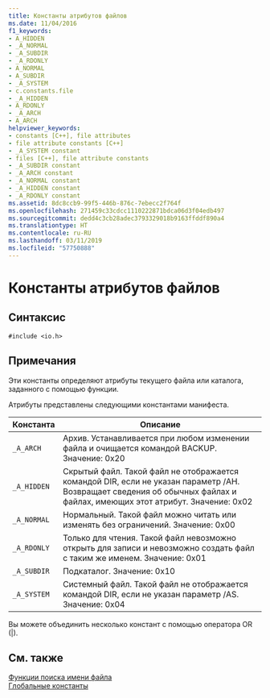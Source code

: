 ```yaml
---
title: Константы атрибутов файлов
ms.date: 11/04/2016
f1_keywords:
- A_HIDDEN
- _A_NORMAL
- _A_SUBDIR
- _A_RDONLY
- A_NORMAL
- A_SUBDIR
- _A_SYSTEM
- c.constants.file
- _A_HIDDEN
- A_RDONLY
- _A_ARCH
- A_ARCH
helpviewer_keywords:
- constants [C++], file attributes
- file attribute constants [C++]
- _A_SYSTEM constant
- files [C++], file attribute constants
- _A_SUBDIR constant
- _A_ARCH constant
- _A_NORMAL constant
- _A_HIDDEN constant
- _A_RDONLY constant
ms.assetid: 8dc8ccb9-99f5-446b-876c-7ebecc2f764f
ms.openlocfilehash: 271459c33cdcc1110222871bdca06d3f04edb497
ms.sourcegitcommit: dedd4c3cb28adec3793329018b9163ffddf890a4
ms.translationtype: HT
ms.contentlocale: ru-RU
ms.lasthandoff: 03/11/2019
ms.locfileid: "57750888"
---
```

# <a name="file-attribute-constants"></a>Константы атрибутов файлов

## <a name="syntax"></a>Синтаксис

```
#include <io.h>
```

## <a name="remarks"></a>Примечания

Эти константы определяют атрибуты текущего файла или каталога, заданного с помощью функции.

Атрибуты представлены следующими константами манифеста.

|Константа|Описание|
|-|-|
|`_A_ARCH`| Архив. Устанавливается при любом изменении файла и очищается командой BACKUP. Значение: 0x20|
|`_A_HIDDEN`| Скрытый файл. Такой файл не отображается командой DIR, если не указан параметр /AH. Возвращает сведения об обычных файлах и файлах, имеющих этот атрибут. Значение: 0x02|
|`_A_NORMAL`| Нормальный. Такой файл можно читать или изменять без ограничений. Значение: 0x00|
|`_A_RDONLY`| Только для чтения. Такой файл невозможно открыть для записи и невозможно создать файл с таким же именем. Значение: 0x01|
|`_A_SUBDIR`| Подкаталог. Значение: 0x10|
|`_A_SYSTEM`| Системный файл. Такой файл не отображается командой DIR, если не указан параметр /AS. Значение: 0x04|

Вы можете объединить несколько констант с помощью оператора OR (&#124;).

## <a name="see-also"></a>См. также

[Функции поиска имени файла](../c-runtime-library/filename-search-functions.md)<br/>
[Глобальные константы](../c-runtime-library/global-constants.md)
